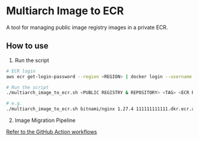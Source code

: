 # Multiarch Image to ECR

A tool for managing public image registry images in a private ECR.

## How to use

1. Run the script

```sh
# ECR login
aws ecr get-login-password --region <REGION> | docker login --username AWS --password-stdin <ACCOUNT>.dkr.ecr.<REGION>.amazonaws.com

# Run the script
./multiarch_image_to_ecr.sh <PUBLIC REGISTRY & REPOSITORY> <TAG> <ECR REGISTRY> "IMAGE DOWN ALLOW ACCOUNTS"

# e.g.
./multiarch_image_to_ecr.sh bitnami/nginx 1.27.4 111111111111.dkr.ecr.ap-northeast-2.amazonaws.com "222222222222,333333333333,444444444444"
```

2. Image Migration Pipeline

[Refer to the GitHub Action workflows](./../.github/workflows/multiarch_image_to_ecr.yml)